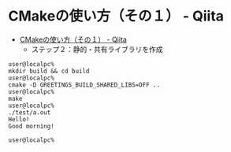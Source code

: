 # CMakeの使い方（その１） - Qiita

- [CMakeの使い方（その１） - Qiita](https://qiita.com/shohirose/items/45fb49c6b429e8b204ac)
    - ステップ２：静的・共有ライブラリを作成


```shell
user@localpc%
mkdir build && cd build
user@localpc%
cmake -D GREETINGS_BUILD_SHARED_LIBS=OFF ..
user@localpc%
make
user@localpc%
./test/a.out
Hello!
Good morning!
```

```shell
user@localpc%
```
